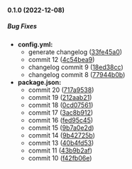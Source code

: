 #### 0.1.0 (2022-12-08)

##### Bug Fixes

* **config.yml:**
  *  generate changelog ([33fe45a0](https://github.com/lokeshsynopsys/synopsys-action/commit/33fe45a038e0a0b01a9ed6fa932f26a2d84e5602))
  *  commit 12 ([4c54bea9](https://github.com/lokeshsynopsys/synopsys-action/commit/4c54bea922c3296dcd6ec19e0e7c02712803def3))
  *  changelog commit 9 ([18ed38cc](https://github.com/lokeshsynopsys/synopsys-action/commit/18ed38cc427ac81915a2eb8e91a0ff0b7c9ed009))
  *  changelog commit 8 ([77944b0b](https://github.com/lokeshsynopsys/synopsys-action/commit/77944b0b89814d58563e1888d65f7745225aee69))
* **package.json:**
  *  commit 20 ([717a9538](https://github.com/lokeshsynopsys/synopsys-action/commit/717a95380a2bd30f7c97d7032229f93f94e5a3ef))
  *  commit 19 ([212aab21](https://github.com/lokeshsynopsys/synopsys-action/commit/212aab214e941b3fced0ddf0b9412a201c1f5aee))
  *  commit 18 ([0cd07561](https://github.com/lokeshsynopsys/synopsys-action/commit/0cd07561bf5f79eb2ea95bc3e3022aa8b4159163))
  *  commit 17 ([3ac8b912](https://github.com/lokeshsynopsys/synopsys-action/commit/3ac8b912c0199b8e0b5189b0dbd17c135a2f1745))
  *  commit 16 ([fed95c45](https://github.com/lokeshsynopsys/synopsys-action/commit/fed95c4540cb348b2ee719d54f73d81b41f211a9))
  *  commit 15 ([9b7a0e2d](https://github.com/lokeshsynopsys/synopsys-action/commit/9b7a0e2dae18bd910c12ae5e036aaab8a8d61823))
  *  commit 14 ([9b42725b](https://github.com/lokeshsynopsys/synopsys-action/commit/9b42725bab91ab66b6301f9a2f05770c26f4628d))
  *  commit 13 ([40b4fd53](https://github.com/lokeshsynopsys/synopsys-action/commit/40b4fd53faf2dfb4159b2e184dbd24afac75bdda))
  *  commit 11 ([43b9b2af](https://github.com/lokeshsynopsys/synopsys-action/commit/43b9b2afc4620d7de7eda7613cb7677086101058))
  *  commit 10 ([f42fb06e](https://github.com/lokeshsynopsys/synopsys-action/commit/f42fb06e6ad7bedc0cfe05d532f0110812dd5cf8))

